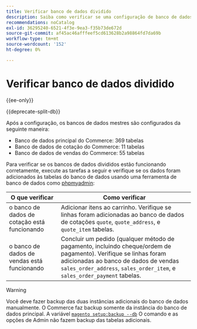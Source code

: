 ```yaml
---
title: Verificar banco de dados dividido
description: Saiba como verificar se uma configuração de banco de dados dividido do Commerce está funcionando corretamente.
recommendations: noCatalog
exl-id: 36295240-6521-4f3e-9ea3-f35b73de672d
source-git-commit: af45ac46afffeef5cd613628b2a98864fd7da69b
workflow-type: tm+mt
source-wordcount: '152'
ht-degree: 0%

---
```


# Verificar banco de dados dividido

{{ee-only}}

{{deprecate-split-db}}

Após a configuração, os bancos de dados mestres são configurados da seguinte maneira:

- Banco de dados principal do Commerce: 369 tabelas
- Banco de dados de cotação do Commerce: 11 tabelas
- Banco de dados de vendas do Commerce: 55 tabelas

Para verificar se os bancos de dados divididos estão funcionando corretamente, execute as tarefas a seguir e verifique se os dados foram adicionados às tabelas do banco de dados usando uma ferramenta de banco de dados como [phpmyadmin](../../installation/prerequisites/optional-software.md#phpmyadmin):

| O que verificar | Como verificar |
| -------------- | ------------- |
| o banco de dados de cotação está funcionando | Adicionar itens ao carrinho. Verifique se linhas foram adicionadas ao banco de dados de cotações `quote`, `quote_address`, e `quote_item` tabelas. |
| o banco de dados de vendas está funcionando | Concluir um pedido (qualquer método de pagamento, incluindo cheque/ordem de pagamento). Verifique se linhas foram adicionadas ao banco de dados de vendas `sales_order_address`, `sales_order_item`, e `sales_order_payment` tabelas. |

>[!WARNING]
>
>Você deve fazer backup das duas instâncias adicionais do banco de dados manualmente. O Commerce faz backup somente da instância do banco de dados principal. A variável [`magento setup:backup --db`](../../installation/tutorials/backup.md) O comando e as opções de Admin não fazem backup das tabelas adicionais.
